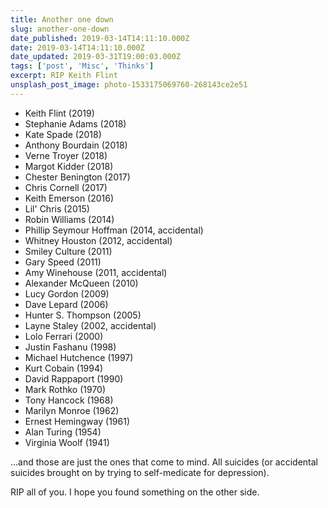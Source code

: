 ```yaml
---
title: Another one down
slug: another-one-down
date_published: 2019-03-14T14:11:10.000Z
date: 2019-03-14T14:11:10.000Z
date_updated: 2019-03-31T19:00:03.000Z
tags: ['post', 'Misc', 'Thinks']
excerpt: RIP Keith Flint
unsplash_post_image: photo-1533175069760-268143ce2e51
---
```


- Keith Flint (2019)
- Stephanie Adams (2018)
- Kate Spade (2018)
- Anthony Bourdain (2018)
- Verne Troyer (2018)
- Margot Kidder (2018)
- Chester Benington (2017)
- Chris Cornell (2017)
- Keith Emerson (2016)
- Lil' Chris (2015)
- Robin Williams (2014)
- Phillip Seymour Hoffman (2014, accidental)
- Whitney Houston (2012, accidental)
- Smiley Culture (2011)
- Gary Speed (2011)
- Amy Winehouse (2011, accidental)
- Alexander McQueen (2010)
- Lucy Gordon (2009)
- Dave Lepard (2006)
- Hunter S. Thompson (2005)
- Layne Staley (2002, accidental)
- Lolo Ferrari (2000)
- Justin Fashanu (1998)
- Michael Hutchence (1997)
- Kurt Cobain (1994)
- David Rappaport (1990)
- Mark Rothko (1970)
- Tony Hancock (1968)
- Marilyn Monroe (1962)
- Ernest Hemingway (1961)
- Alan Turing (1954)
- Virginia Woolf (1941)

...and those are just the ones that come to mind. All suicides (or accidental suicides brought on by trying to self-medicate for depression).

RIP all of you. I hope you found something on the other side.
